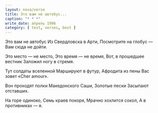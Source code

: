 ```yaml
---
layout: nova/verse
title: Это вам не автобус...
caption: "* * *"
write_date: апрель 1996
category: [ text, verses, best ]
---
```

Это вам не автобус
Из Свердловска в Арти,
Посмотрите на глобус —
Вам сюда не дойти.

Это место — не место,
Это время — не время,
Вот, в прошедшее вестник
Заложил ногу в стремя.

Тут солдаты вселенной
Маршируют в футур,
Афродита из пены
Вас зовет «Cher amour».

Вон проходят полки
Македонского Саши,
Золотые пески
Засыпают отставших.

На горе одиноко,
Семь краев покоря,
Мрачно хохлится сокол,
А в противниках — я.
